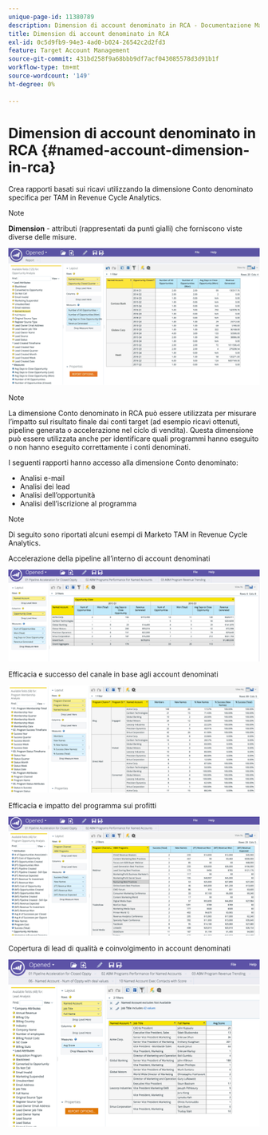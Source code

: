 ```yaml
---
unique-page-id: 11380789
description: Dimension di account denominato in RCA - Documentazione Marketo - Documentazione del prodotto
title: Dimension di account denominato in RCA
exl-id: 0c5d9fb9-94e3-4ad0-b024-26542c2d2fd3
feature: Target Account Management
source-git-commit: 431bd258f9a68bbb9df7acf043085578d3d91b1f
workflow-type: tm+mt
source-wordcount: '149'
ht-degree: 0%

---
```


# Dimension di account denominato in RCA {#named-account-dimension-in-rca}

Crea rapporti basati sui ricavi utilizzando la dimensione Conto denominato specifica per TAM in Revenue Cycle Analytics.

>[!NOTE]
>
>**Dimension** - attributi (rappresentati da punti gialli) che forniscono viste diverse delle misure.

![](assets/one-2.png)

>[!NOTE]
>
>La dimensione Conto denominato in RCA può essere utilizzata per misurare l’impatto sul risultato finale dai conti target (ad esempio ricavi ottenuti, pipeline generata o accelerazione nel ciclo di vendita). Questa dimensione può essere utilizzata anche per identificare quali programmi hanno eseguito o non hanno eseguito correttamente i conti denominati.

I seguenti rapporti hanno accesso alla dimensione Conto denominato:

* Analisi e-mail
* Analisi dei lead
* Analisi dell’opportunità
* Analisi dell’iscrizione al programma

>[!NOTE]
>
>Di seguito sono riportati alcuni esempi di Marketo TAM in Revenue Cycle Analytics.

Accelerazione della pipeline all’interno di account denominati

![](assets/two-1.png)

Efficacia e successo del canale in base agli account denominati

![](assets/three-2.png)

Efficacia e impatto del programma sui profitti

![](assets/four-3.png)

Copertura di lead di qualità e coinvolgimento in account denominati

![](assets/five-2.png)
